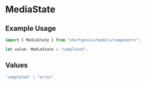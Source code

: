 # MediaState

## Example Usage

```typescript
import { MediaState } from "shortgenius/models/components";

let value: MediaState = "completed";
```

## Values

```typescript
"completed" | "error"
```